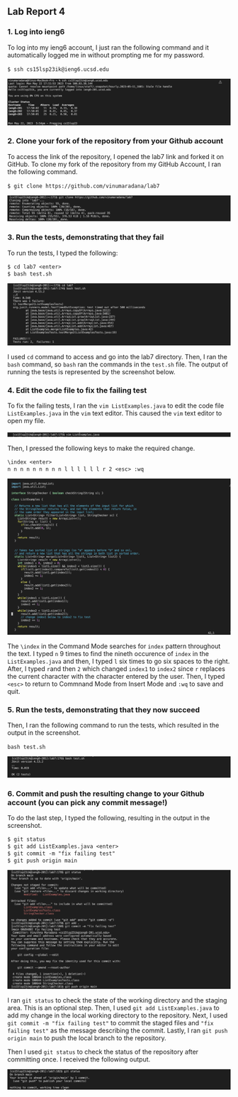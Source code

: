 ## Lab Report 4

### 1. Log into ieng6

To log into my ieng6 account, I just ran the following command and it automatically logged me in without prompting me for my password. 

`$ ssh cs15lsp23ik@ieng6.ucsd.edu`

![Image](lab7-1.png)

### 2. Clone your fork of the repository from your Github account

To access the link of the repository, I opened the lab7 link and forked it on GitHub. To clone my fork of the repository from my GitHub Account, I ran the following command. 

`$ git clone https://github.com/vinumaradana/lab7`

![Image](lab7-2.png)

### 3. Run the tests, demonstrating that they fail

To run the tests, I typed the following: 

```
$ cd lab7 <enter>
$ bash test.sh
```

![Image](lab7-3.png)


I used `cd` command to access and go into the lab7 directory. Then, I ran the `bash` command, so `bash` ran the commands in the `test.sh` file. The output of running the tests is represented by the screenshot below.

### 4. Edit the code file to fix the failing test
 To fix the failing tests, I ran the `vim ListExamples.java` to edit the code file `ListExamples.java` in the `vim` text editor. This caused the `vim` text editor to open my file. 
 
 ![Image](lab7-4.png)

Then, I pressed the following keys to make the required change.

```
\index <enter>
n n n n n n n n n l l l l l l r 2 <esc> :wq
```
 ![Image](lab7-5.png)
 
The `\index` in the Command Mode searches for `index` pattern throughout the text. I typed `n` 9 times to find the nineth occurence of `index` in the `ListExamples.java` and then, I typed `l` six times to go six spaces to the right. After, I typed `r`and then `2` which changed `index1` to `index2` since `r` replaces the current character with the character entered by the user. Then, I typed `<esc>` to return to Commnand Mode from Insert Mode and `:wq` to save and quit.

### 5. Run the tests, demonstrating that they now succeed

Then, I ran the following command to run the tests, which resulted in the output in the screenshot.

`bash test.sh`

![Image](lab7-6.png)

### 6. Commit and push the resulting change to your Github account (you can pick any commit message!)

To do the last step, I typed the following, resulting in the output in the screenshot.
```
$ git status
$ git add ListExamples.java <enter>
$ git commit -m "fix failing test"
$ git push origin main
```
![Image](lab7-7.png)

I ran `git status` to check the state of the working directory and the staging area. This is an optional step. Then, I used `git add ListExamples.java` to add my change in the local working directory to the repository. Next, I used `git commit -m "fix failing test"` to commit the staged files and `"fix failing test"` as the message describing the commit. Lastly, I ran `git push origin main` to push the local branch to the repository. 

Then I used `git status` to check the status of the repository after committing once. I received the following output. 

![Image](lab7-8.png)

